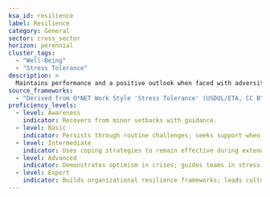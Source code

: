 ```yaml
---
ksa_id: resilience
label: Resilience
category: General
sector: cross_sector
horizon: perennial
cluster_tags:
  - "Well-Being"
  - "Stress Tolerance"
description: >
  Maintains performance and a positive outlook when faced with adversity, stress, or rapid change.
source_frameworks:
  - "Derived from O*NET Work Style 'Stress Tolerance' (USDOL/ETA, CC BY 4.0)"
proficiency_levels:
  - level: Awareness
    indicator: Recovers from minor setbacks with guidance.
  - level: Basic
    indicator: Persists through routine challenges; seeks support when stress affects performance.
  - level: Intermediate
    indicator: Uses coping strategies to remain effective during extended pressure; helps teammates regain focus after setbacks.
  - level: Advanced
    indicator: Demonstrates optimism in crises; guides teams in stress-management techniques.
  - level: Expert
    indicator: Builds organizational resilience frameworks; leads cultural initiatives that normalize adaptive coping and recovery.
---
```


